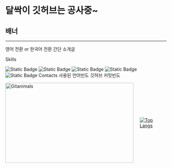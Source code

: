 # 달싹이 깃허브는 공사중~
## 배너
---
영어 전환 or 한국어 전환
간단 소개글

Skills

![Static Badge](https://img.shields.io/badge/C-A8B9CC?style=plastic&logo=C&logoColor=ffffff)
![Static Badge](https://img.shields.io/badge/C%2B%2B-00599C?style=plastic&logo=C%2B%2B&logoColor=ffffff)
![Static Badge](https://img.shields.io/badge/C%23-black?style=plastic)
![Static Badge](https://img.shields.io/badge/Python-3776AB?style=plastic&logo=Python&logoColor=ffffff)<br>
![Static Badge](https://img.shields.io/badge/Unity-black?style=plastic&logo=Unity&logoColor=ffffff)
Contacts
사용된 언어빈도
깃허브 커밋빈도
<div style="display: flex; align-items: center; justify-content: center;">
  <a href="https://github.com/devxb/gitanimals" style="margin-right: 20px;">
    <img src="https://render.gitanimals.org/farms/j1sung" width="400" height="250" alt="Gitanimals"/>
  </a>
  <a href="https://github.com/j1sung">
    <img src="https://github-readme-stats.vercel.app/api/top-langs/?username=j1sung&layout=compact" alt="Top Langs"/>
  </a>
</div>
